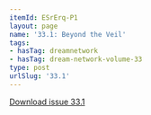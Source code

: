 ```yaml
---
itemId: ESrErq-P1
layout: page
name: '33.1: Beyond the Veil'
tags:
- hasTag: dreamnetwork
- hasTag: dream-network-volume-33
type: post
urlSlug: '33.1'
---
```

<a href="../files/pdfs/Volume_33/33.1_beyond_the_veil.pdf" download="">Download issue 33.1</a>